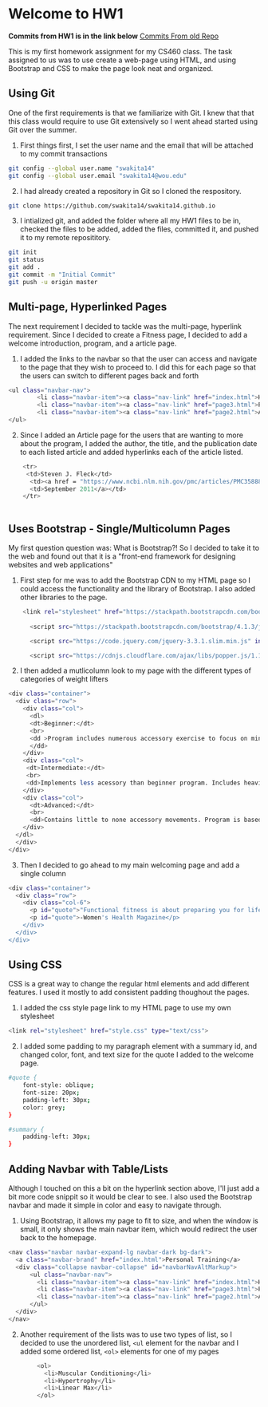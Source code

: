# Welcome to HW1

**Commits from HW1 is in the link below**
[Commits From old Repo](https://github.com/swakita14/CS460_OldRepo/commits/master)

This is my first homework assignment for my CS460 class. The task assigned to us was to use create a web-page using HTML, and using Bootstrap and CSS to make the page look neat and organized. 

## Using Git

One of the first requirements is that we familiarize with Git. I knew that that this class would require to use Git extensively so I went ahead started using Git over the summer. 

1. First things first, I set the user name and the email that will be attached to my commit transactions

```bash
git config --global user.name "swakita14"
git config --global user.email "swakita14@wou.edu"
```

2. I had already created a repository in Git so I cloned the respository. 

```bash
git clone https://github.com/swakita14/swakita14.github.io
```

3. I intialized git, and added the folder where all my HW1 files to be in, checked the files to be added, added the files, committed it, and pushed it to my remote reposititory.

```bash
git init
git status
git add .
git commit -m "Initial Commit"
git push -u origin master
```

## Multi-page, Hyperlinked Pages

The next requirement I decided to tackle was the multi-page, hyperlink requirement. Since I decided to create a Fitness page, I decided to add a welcome introduction, program, and a article page. 

1. I added the links to the navbar so that the user can access and navigate to the page that they wish to proceed to. I did this for each page so that the users can switch to different pages back and forth

```bash
<ul class="navbar-nav">
        <li class="navbar-item"><a class="nav-link" href="index.html">Home</a></li>
        <li class="navbar-item"><a class="nav-link" href="page3.html">Program Information</a></li>
        <li class="navbar-item"><a class="nav-link" href="page2.html">Articles</a></li>
</ul>
```

2. Since I added an Article page for the users that are wanting to more about the program, I added the author, the title, and the publication date to each listed article and added hyperlinks each of the article listed. 

```bash
	<tr>	 
	 <td>Steven J. Fleck</td>
      <td><a href = "https://www.ncbi.nlm.nih.gov/pmc/articles/PMC3588896/">Non-Linear Periodization for General Fitness & Athletes</a></td>
      <td>September 2011</a></td>
    </tr>
    
```

## Uses Bootstrap - Single/Multicolumn Pages

My first question question was: What is Bootstrap?! So I decided to take it to the web and found out that it is a "front-end framework for designing websites and web applications" 

1. First step for me was to add the Bootstrap CDN to my HTML page so I could access the functionality and the library of Bootstrap. I also added other libraries to the page. 

```bash
	<link rel="stylesheet" href="https://stackpath.bootstrapcdn.com/bootstrap/4.1.3/css/bootstrap.min.css" integrity="sha384-MCw98/SFnGE8fJT3GXwEOngsV7Zt27NXFoaoApmYm81iuXoPkFOJwJ8ERdknLPMO" crossorigin="anonymous">
      
      <script src="https://stackpath.bootstrapcdn.com/bootstrap/4.1.3/js/bootstrap.min.js" integrity="sha384-ChfqqxuZUCnJSK3+MXmPNIyE6ZbWh2IMqE241rYiqJxyMiZ6OW/JmZQ5stwEULTy" crossorigin="anonymous"></script>

      <script src="https://code.jquery.com/jquery-3.3.1.slim.min.js" integrity="sha384-q8i/X+965DzO0rT7abK41JStQIAqVgRVzpbzo5smXKp4YfRvH+8abtTE1Pi6jizo" crossorigin="anonymous"></script>

      <script src="https://cdnjs.cloudflare.com/ajax/libs/popper.js/1.14.3/umd/popper.min.js" integrity="sha384-ZMP7rVo3mIykV+2+9J3UJ46jBk0WLaUAdn689aCwoqbBJiSnjAK/l8WvCWPIPm49" crossorigin="anonymous"></script>

```

2. I then added a mutlicolumn look to my page with the different types of categories of weight lifters

```bash
<div class="container">
  <div class="row">
    <div class="col">
      <dl>
      <dt>Beginner:</dt>
      <br>
      <dd >Program includes numerous accessory exercise to focus on mind-muscle connection. Major goal is to build a strong and stable foundation for future muscle development
      </dd>
    </div>
    <div class="col">
     <dt>Intermediate:</dt>
     <br>
     <dd>Implements less acessory than beginner program. Includes heavier and more repeptition of the main three lifts</dd>
    </div>
    <div class="col">
      <dt>Advanced:</dt>
      <br>
      <dd>Contains little to none accessory movements. Program is based upon 75% to 80% of max weight. Takes severe toll on body if not coditioned well.</dd>
    </div>
  </dl>
  </div>
</div>
```

3. Then I decided to go ahead to my main welcoming page and add a single column

```bash
<div class="container">
  <div class="row">
    <div class="col-6">
      <p id="quote">"Functional fitness is about preparing you for life, rather than something specific like a big race or a lifting competition. Think anything from squatting down to pick something off of the floor, to turning and reaching for the oatmeal on a high shelf. This type of exercise mimics your everyday actions while engaging multiple muscle groups."</p>
      <p id="quote">-Women's Health Magazine</p>
    </div>
  </div>
</div>
```

## Using CSS 

CSS is a great way to change the regular html elements and add different features. I used it mostly to add consistent padding thoughout the pages.

1. I added the css style page link to my HTML page to use my own stylesheet

```bash
<link rel="stylesheet" href="style.css" type="text/css">
```

2. I added some padding to my paragraph element with a summary id, and changed color, font, and text size for the quote I added to the welcome page. 

```bash
#quote {
	font-style: oblique;
	font-size: 20px;
	padding-left: 30px;
	color: grey;
}

#summary {
	padding-left: 30px;
}
```

## Adding Navbar with Table/Lists

Although I touched on this a bit on the hyperlink section above, I'll just add a bit more code snippit so it would be clear to see. I also used the Bootstrap navbar and made it simple in color and easy to navigate through.

1. Using Bootstrap, it allows my page to fit to size, and when the window is small, it only shows the main navbar item, which would redirect the user back to the homepage.

```bash
<nav class="navbar navbar-expand-lg navbar-dark bg-dark">
  <a class="navbar-brand" href="index.html">Personal Training</a>
  <div class="collapse navbar-collapse" id="navbarNavAltMarkup">
      <ul class="navbar-nav">
        <li class="navbar-item"><a class="nav-link" href="index.html">Home</a></li>
        <li class="navbar-item"><a class="nav-link" href="page3.html">Program Information</a></li>
        <li class="navbar-item"><a class="nav-link" href="page2.html">Articles</a></li>
      </ul>  
  </div>
</nav>
```

2. Another requirement of the lists was to use two types of list, so I decided to use the unordered list, `<ul` element for the navbar and I added some ordered list, `<ol>` elements for one of my pages

```bash
 		<ol>
          <li>Muscular Conditioning</li>
          <li>Hypertrophy</li>
          <li>Linear Max</li>
        </ol>
```







